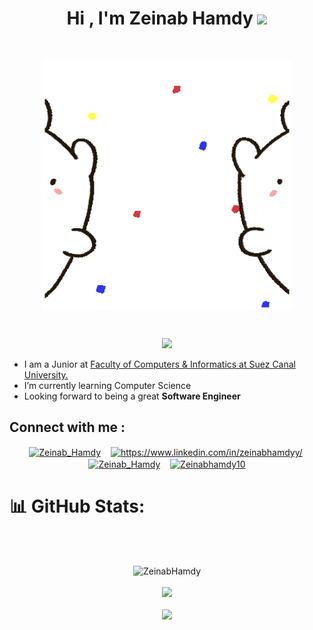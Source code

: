 <h1 align="center">Hi , I'm Zeinab Hamdy <img src="https://media.giphy.com/media/hvRJCLFzcasrR4ia7z/giphy.gif" width="35"></h1>
<br>
<p align="center" >
<img align="center" src="https://github.com/ZeinabHamdy/ZeinabHamdy/blob/main/giphy.gif" width = "400" height="400"/> 
</p>
<br>


<p align="center">
  <a href="https://github.com/DenverCoder1/readme-typing-svg"><img src="https://readme-typing-svg.herokuapp.com?font=Time+New+Roman&color=%23C8BE25&size=25&center=true&vCenter=true&width=600&height=100&lines=Computer+Science+Student;Competitive+Programmer;"></a>
</p>


* I am a Junior at [Faculty of Computers & Informatics at Suez Canal University.](http://suez.edu.eg/ar/?page_id=7325&lang=en) 
* I’m currently learning Computer Science  
* Looking forward to being a great <strong>Software Engineer</strong>


##  Connect with me :
<p align="center">
&nbsp&nbsp&nbsp<a href="mailto:zeinabhamdy1010@gmail.com?"  target="blank"><img align="center" src="https://img.shields.io/badge/gmail-%23DD0031.svg?" alt="Zeinab_Hamdy" height="60" width="40"/></a>
&nbsp&nbsp&nbsp<a href="https://www.linkedin.com/in/zeinabhamdyy/" target="blank"><img align="center" src="https://raw.githubusercontent.com/rahuldkjain/github-profile-readme-generator/master/src/images/icons/Social/linked-in-alt.svg" alt="https://www.linkedin.com/in/zeinabhamdyy/" height="60" width="40" /></a>
&nbsp&nbsp&nbsp<a href="https://codeforces.com/profile/Zeinab_Hamdy" target="blank"><img align="center" src="https://raw.githubusercontent.com/rahuldkjain/github-profile-readme-generator/master/src/images/icons/Social/codeforces.svg" alt="Zeinab_Hamdy" height="60" width="40" /></a>	
&nbsp&nbsp&nbsp<a href="https://leetcode.com/Zeinabhamdy10/" target="blank"><img align="center" src="https://raw.githubusercontent.com/rahuldkjain/github-profile-readme-generator/master/src/images/icons/Social/leet-code.svg" alt="Zeinabhamdy10" height="60" width="40" /></a>
</p>

<!--zeinabhamdy1010@gmail.com-->

# 📊 GitHub Stats: 
<br><br>
<p align="center"> 
<img src="https://komarev.com/ghpvc/?username=ZeinabHamdy&label=Profile%20views&color=0e75b6&style=plastic" alt="ZeinabHamdy"/> <br><br>
<img src="https://github-readme-stats.vercel.app/api?username=ZeinabHamdy&theme=onedark&hide_border=false&include_all_commits=false&count_private=false"/><br/><br>
<img src="https://github-readme-streak-stats.herokuapp.com/?user=ZeinabHamdy&theme=onedark&hide_border=false" /><br/>
</p>


<br>
